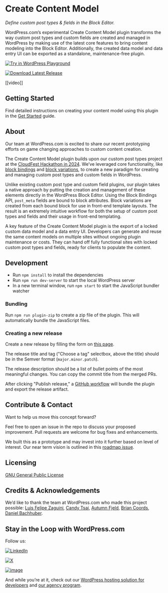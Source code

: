 # Create Content Model

_Define custom post types & fields in the Block Editor._

WordPress.com’s experimental Create Content Model plugin transforms the way custom post types and custom fields are created and managed in WordPress by making use of the latest core features to bring content modeling into the Block Editor.  ​​Additionally, the created data model and data entry UI can be exported as a standalone, maintenance-free plugin.

[![Try in WordPress Playground](https://img.shields.io/badge/Try%20in%20WordPress%20Playground-blue?style=for-the-badge)](https://playground.wordpress.net/?blueprint-url=https://raw.githubusercontent.com/Automattic/create-content-model/trunk/blueprint.json)

[![Download Latest Release](https://img.shields.io/badge/Download%20Latest%20Release-blue?style=for-the-badge)](https://github.com/Automattic/create-content-model/releases/latest/download/create-content-model.zip)

[[video]]

## Getting Started

Find detailed instructions on creating your content model using this plugin in the [Get Started](/GETSTARTED.md) guide.

## About

Our team at WordPress.com is excited to share our recent prototyping efforts on game changing approaches to custom content creation. 

The Create Content Model plugin builds upon our custom post types project at the [CloudFest Hackathon in 2024](https://developer.wordpress.org/block-editor/reference-guides/block-api/block-variations/). We’ve leveraged core functionality, like [block bindings](https://make.wordpress.org/core/2024/03/06/new-feature-the-block-bindings-api/) and [block variations](https://developer.wordpress.org/block-editor/reference-guides/block-api/block-variations/), to create a new paradigm for creating and managing custom post types and custom fields in WordPress. 

Unlike existing custom post type and custom field plugins, our plugin takes a native approach by putting the creation and management of these elements directly in the WordPress Block Editor. Using the Block Bindings API, `post_meta` fields are bound to block attributes. Block variations are created from each bound block for use in front-end template layouts. The result is an extremely intuitive workflow for both the setup of custom post types and fields and their usage in front-end templating.

A key feature of the Create Content Model plugin is the export of a locked custom data model and a data entry UI. Developers can generate and reuse the same content models on multiple sites without ongoing plugin maintenance or costs. They can hand off fully functional sites with locked custom post types and fields, ready for clients to populate the content.

## Development

* Run `npm install` to install the dependencies
* Run `npm run dev-server` to start the local WordPress server
* In a new terminal window, run `npm start` to start the JavaScript bundler watcher

### Bundling

Run `npm run plugin-zip` to create a zip file of the plugin. This will automatically bundle the JavaScript files.

### Creating a new release

Create a new release by filling the form on [this page](https://github.com/Automattic/create-content-model/releases/new).

The release title and tag ("Choose a tag" selectbox, above the title) should be in the Semver format (`major.minor.patch`).

The release description should be a list of bullet points of the most meaningful changes. You can copy the commit title from the merged PRs.

After clicking "Publish release," a [GitHub workflow](https://github.com/Automattic/create-content-model/blob/trunk/.github/workflows/release.yml) will bundle the plugin and export the release artifact.

## Contribute & Contact

Want to help us move this concept forward?

Feel free to open an issue in the repo to discuss your proposed improvement. Pull requests are welcome for bug fixes and enhancements.

We built this as a prototype and may invest into it further based on level of interest. Our near term vision is outlined in this [roadmap issue](https://github.com/Automattic/create-content-model/issues/77).

## Licensing
[GNU General Public License](/LICENSE.md)

## Credits & Acknowledgements
We’d like to thank the team at WordPress.com who made this project possible: [Luis Felipe Zaguini](https://github.com/zaguiini), [Candy Tsai](https://github.com/candy02058912), [Autumn Fjeld](https://github.com/autumnfjeld), [Brian Coords](https://github.com/bacoords), [Daniel Bachhuber](https://github.com/danielbachhuber).

## Stay in the Loop with WordPress.com
Follow us:

[![LinkedIn](https://img.shields.io/badge/LinkedIn-0077B5?style=for-the-badge&logo=linkedin&logoColor=white)](https://www.linkedin.com/showcase/wordpress.com)

[![X](https://img.shields.io/badge/X-000000?style=for-the-badge&logo=x&logoColor=white)](https://x.com/wordpressdotcom)

[![image](https://img.shields.io/badge/Instagram-E4405F?style=for-the-badge&logo=instagram&logoColor=white)](https://www.instagram.com/wordpressdotcom)

<!-- Later we can add developers newsletter -->

And while you’re at it, check out our [WordPress hosting solution for developers](https://wordpress.com/hosting) and [our agency program](https://wordpress.com/for-agencies/).
